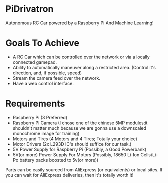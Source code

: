 # PiDrivatron

Autonomous RC Car powered by a Raspberry Pi And Machine Learning!

# Goals To Achieve

- A RC Car which can be controlled over the network or via a locally connected gamepad.
- Ability to automatically maneuver along a restricted area. (Control it's direction, and, if possible, speed)
- Stream the camera feed over the network. 
- Have a web control interface. 

# Requirements

- Raspberry Pi (3 Preferred)
- Raspberry Pi Camera (I chose one of the chinese 5MP modules;it shouldn't matter much because we are gonna use a downscaled monochrome image for training)
- Motors and Tires (4 Motors and 4 Tires; Totally your choice)
- Motor Drivers (2x L293D IC's should suffice for our task.)
- 5V Power Supply for Raspberry Pi (Possibly, a Good Powerbank)
- 5V(or more) Power Supply For Motors (Possibly, 18650 Li-Ion Cells/Li-Po battery packs boosted to 5v(or more))

Parts can be easily sourced from AliExpress (or equivalents) or local sites. If you can wait for AliExpress deliveries, then it's totally worth it!


